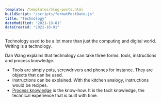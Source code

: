 ```yaml
---
template: /templates/blog-posts.html
buildScript: "/scripts/formatPostDate.js"
title: "Technology"
dateModified: "2021-10-01"
dateCreated: "2021-10-01"
---
```


Technology used to be a lot more than just the computing and digital world. Writing is a technology.

Dan Wang explains that technology can take three forms: tools, instructions and process knowledge.

- Tools are simply pots, screwdrivers and phones for instance. They are objects that can be used.
- Instructions can be explained. With the kitchen analogy, instructions would be recipes.
- [Process knowledge](process-knowledge) is the know-how. It is the tacit knowledge, the technical experience that is built with time.
